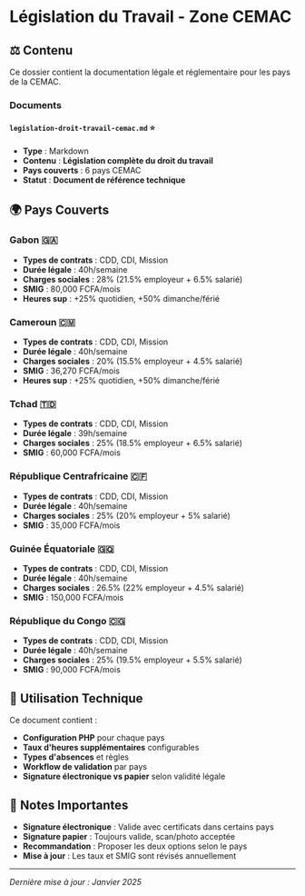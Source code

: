 # Législation du Travail - Zone CEMAC

## ⚖️ Contenu

Ce dossier contient la documentation légale et réglementaire pour les pays de la CEMAC.

### Documents

#### `legislation-droit-travail-cemac.md` ⭐
- **Type** : Markdown
- **Contenu** : **Législation complète du droit du travail**
- **Pays couverts** : 6 pays CEMAC
- **Statut** : **Document de référence technique**

## 🌍 Pays Couverts

### Gabon 🇬🇦
- **Types de contrats** : CDD, CDI, Mission
- **Durée légale** : 40h/semaine
- **Charges sociales** : 28% (21.5% employeur + 6.5% salarié)
- **SMIG** : 80,000 FCFA/mois
- **Heures sup** : +25% quotidien, +50% dimanche/férié

### Cameroun 🇨🇲
- **Types de contrats** : CDD, CDI, Mission
- **Durée légale** : 40h/semaine
- **Charges sociales** : 20% (15.5% employeur + 4.5% salarié)
- **SMIG** : 36,270 FCFA/mois
- **Heures sup** : +25% quotidien, +50% dimanche/férié

### Tchad 🇹🇩
- **Types de contrats** : CDD, CDI, Mission
- **Durée légale** : 39h/semaine
- **Charges sociales** : 25% (18.5% employeur + 6.5% salarié)
- **SMIG** : 60,000 FCFA/mois

### République Centrafricaine 🇨🇫
- **Types de contrats** : CDD, CDI, Mission
- **Durée légale** : 40h/semaine
- **Charges sociales** : 25% (20% employeur + 5% salarié)
- **SMIG** : 35,000 FCFA/mois

### Guinée Équatoriale 🇬🇶
- **Types de contrats** : CDD, CDI, Mission
- **Durée légale** : 40h/semaine
- **Charges sociales** : 26.5% (22% employeur + 4.5% salarié)
- **SMIG** : 150,000 FCFA/mois

### République du Congo 🇨🇬
- **Types de contrats** : CDD, CDI, Mission
- **Durée légale** : 40h/semaine
- **Charges sociales** : 25% (19.5% employeur + 5.5% salarié)
- **SMIG** : 90,000 FCFA/mois

## 🔧 Utilisation Technique

Ce document contient :
- **Configuration PHP** pour chaque pays
- **Taux d'heures supplémentaires** configurables
- **Types d'absences** et règles
- **Workflow de validation** par pays
- **Signature électronique vs papier** selon validité légale

## 📝 Notes Importantes

- **Signature électronique** : Valide avec certificats dans certains pays
- **Signature papier** : Toujours valide, scan/photo acceptée
- **Recommandation** : Proposer les deux options selon le pays
- **Mise à jour** : Les taux et SMIG sont révisés annuellement

---

*Dernière mise à jour : Janvier 2025*